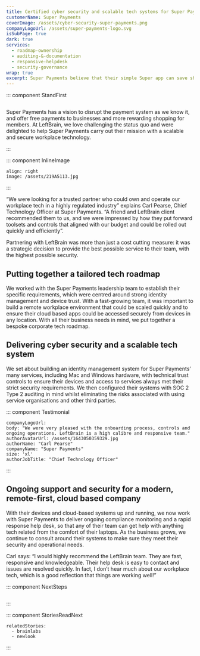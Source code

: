 ```yaml
---
title: Certified cyber security and scalable tech systems for Super Payments
customerName: Super Payments
coverImage: /assets/cyber-security-super-payments.png
companyLogoUrl: /assets/super-payments-logo.svg
isSubPage: true
dark: true
services:
  - roadmap-ownership
  - auditing-&-documentation
  - responsive-helpdesk
  - security-governance
wrap: true
excerpt: Super Payments believe that their simple Super app can save shoppers and businesses billions each year. LeftBrain provided their team with scalable and secure workplace technology, so they can get on with achieving this mission.
---
```


::: component StandFirst
~~~
~~~

Super Payments has a vision to disrupt the payment system as we know it, and offer free payments to businesses and more rewarding shopping for members. At LeftBrain, we love challenging the status quo and were delighted to help Super Payments carry out their mission with a scalable and secure workplace technology.

:::

::: component InlineImage
~~~
align: right
image: /assets/219A5113.jpg
~~~
:::

“We were looking for a trusted partner who could own and operate our workplace tech in a highly regulated industry” explains Carl Pearse, Chief Technology Officer at Super Payments. “A friend and LeftBrain client recommended them to us, and we were impressed by how they put forward toolsets and controls that aligned with our budget and could be rolled out quickly and efficiently”. 

Partnering with LeftBrain was more than just a cost cutting measure: it was a strategic decision to provide the best possible service to their team, with the highest possible security.  

## Putting together a tailored tech roadmap

We worked with the Super Payments leadership team to establish their specific requirements, which were centred around strong identity management and device trust. With a fast-growing team, it was important to build a remote workplace environment that could be scaled quickly and to ensure their cloud based apps could be accessed securely from devices in any location. With all their business needs in mind, we put together a bespoke corporate tech roadmap. 

## Delivering cyber security and a scalable tech system

We set about building an identity management system for Super Payments’ many services, including Mac and Windows hardware, with technical trust controls to ensure their devices and access to services always met their strict security requirements. We then configured their systems with SOC 2 Type 2 auditing in mind whilst eliminating the risks associated with using service organisations and other third parties. 

::: component Testimonial
~~~
companyLogoUrl:
body: "We were very pleased with the onboarding process, controls and ongoing operations. LeftBrain is a high calibre and responsive team."
authorAvatarUrl: /assets/1643050359329.jpg
authorName: "Carl Pearse"
companyName: "Super Payments"
size: 'xl'
authorJobTitle: "Chief Technology Officer"
~~~
:::

## Ongoing support and security for a modern, remote-first, cloud based company



With their devices and cloud-based systems up and running, we now work with Super Payments to deliver ongoing compliance monitoring and a rapid response help desk, so that any of their team can get help with anything tech related from the comfort of their laptops. As the business grows, we continue to consult around their systems to make sure they meet their security and operational needs. 

Carl says: “I would highly recommend the LeftBrain team. They are fast, responsive and knowledgeable. Their help desk is easy to contact and issues are resolved quickly. In fact, I don’t hear much about our workplace tech, which is a good reflection that things are working well!”

::: component NextSteps
~~~
~~~

:::

::: component StoriesReadNext
~~~
relatedStories:
  - brainlabs
  - newlook
~~~

:::